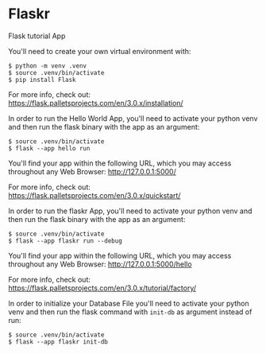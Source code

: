# Flaskr
Flask tutorial App

You'll need to create your own virtual environment with:

```
$ python -m venv .venv
$ source .venv/bin/activate
$ pip install Flask
```

For more info, check out:
https://flask.palletsprojects.com/en/3.0.x/installation/

In order to run the Hello World App, you'll need to activate
your python venv and then run the flask binary with the app as
an argument:
```
$ source .venv/bin/activate
$ flask --app hello run
```

You'll find your app within the following URL, which you may
access throughout any Web Browser:
http://127.0.0.1:5000/

For more info, check out:
https://flask.palletsprojects.com/en/3.0.x/quickstart/


In order to run the flaskr App, you'll need to activate your
python venv and then run the flask binary with the app as
an argument: 
```
$ source .venv/bin/activate
$ flask --app flaskr run --debug
```

You'll find your app within the following URL, which you may
access throughout any Web Browser:
http://127.0.0.1:5000/hello

For more info, check out:
https://flask.palletsprojects.com/en/3.0.x/tutorial/factory/

In order to initialize your Database File you'll need to
activate your python venv and then run the flask command with
`init-db` as argument instead of run:
```
$ source .venv/bin/activate
$ flask --app flaskr init-db
```